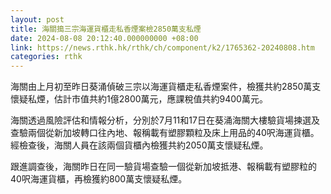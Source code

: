```yaml
---
layout: post
title: 海關搗三宗海運貨櫃走私香煙案檢2850萬支私煙
date: 2024-08-08 20:12:40.000000000 +08:00
link: https://news.rthk.hk/rthk/ch/component/k2/1765362-20240808.htm
categories: rthk
---
```


海關由上月初至昨日葵涌偵破三宗以海運貨櫃走私香煙案件，檢獲共約2850萬支懷疑私煙，估計市值共約1億2800萬元，應課稅值共約9400萬元。

海關透過風險評估和情報分析，分別於7月11和17日在葵涌海關大樓驗貨場揀選及查驗兩個從新加坡轉口往內地、報稱載有塑膠顆粒及床上用品的40呎海運貨櫃。經檢查後，海關人員在該兩個貨櫃內檢獲共約2050萬支懷疑私煙。

跟進調查後，海關昨日在同一驗貨場查驗一個從新加坡抵港、報稱載有塑膠粒的40呎海運貨櫃，再檢獲約800萬支懷疑私煙。
